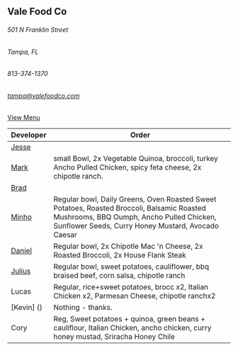 ## Vale Food Co
###### 501 N Franklin Street
###### Tampa, FL
###### 813-374-1370
###### tampa@valefoodco.com


[View Menu](https://valefoodco.revelup.com/weborder/?establishment=3)


Developer     | Order
--------------|---------------------
[Jesse](https://github.com/jessecurry)              |  
[Mark](http://github.com/mark-smithtb)              |  small Bowl, 2x Vegetable Quinoa, broccoli, turkey Ancho Pulled Chicken, spicy feta cheese, 2x chipotle ranch.
[Brad](https://github.com/bself)                    | 
[Minho](https://github.com/minhochoi)               | Regular bowl, Daily Greens, Oven Roasted Sweet Potatoes, Roasted Broccoli, Balsamic Roasted Mushrooms, BBQ Oumph, Ancho Pulled Chicken, Sunflower Seeds, Curry Honey Mustard, Avocado Caesar
[Daniel](https://github.come/dtartaglia)            | Regular bowl, 2x Chipotle Mac 'n Cheese, 2x Roasted Broccoli, 2x House Flank Steak
[Julius](https://github.com/jbzozowski)             | Regular bowl, sweet potatoes, cauliflower, bbq braised beef, corn salsa, chipotle ranch
Lucas                                               | Regular, rice+sweet potatoes, brocc x2, Italian Chicken x2, Parmesan Cheese, chipotle ranchx2
[Kevin] ()                                          | Nothing - thanks.
Cory                                                | Reg, Sweet potatoes + quinoa, green beans + cauliflour, Italian Chicken, ancho chicken, curry honey mustad, Sriracha Honey Chile
